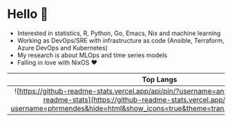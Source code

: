 # Hello 👋

- Interested in statistics, R, Python, Go, Emacs, Nix and machine learning
- Working as DevOps/SRE with infrastructure as code (Ansible, Terraform, Azure DevOps and Kubernetes)
- My research is about MLOps and time series models
- Falling in love with NixOS ❤️

Top Langs | Stats
:-:|:-:
![https://github-readme-stats.vercel.app/api/pin/?username=anuraghazra&feliz=github-readme-stats](https://github-readme-stats.vercel.app/api/top-langs/?username=phrmendes&hide=html&show_icons=true&theme=transparent&layout=compact) | ![](https://github-readme-stats.vercel.app/api?username=phrmendes&hide=html&show_icons=true&theme=transparent&layout=compact)
